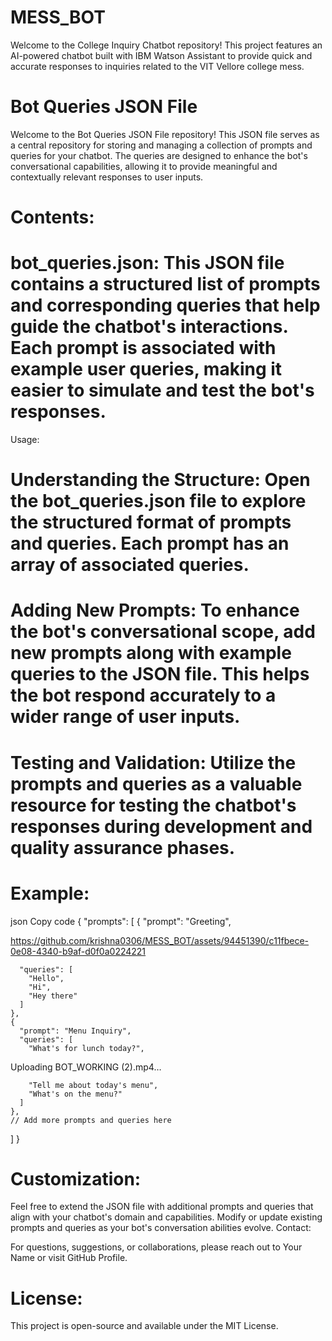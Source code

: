 # MESS_BOT
Welcome to the College Inquiry Chatbot repository! This project features an AI-powered chatbot built with IBM Watson Assistant to provide quick and accurate responses to inquiries related to the VIT Vellore college mess. 

# Bot Queries JSON File
Welcome to the Bot Queries JSON File repository! This JSON file serves as a central repository for storing and managing a collection of prompts and queries for your chatbot. The queries are designed to enhance the bot's conversational capabilities, allowing it to provide meaningful and contextually relevant responses to user inputs.

# Contents:

# bot_queries.json: This JSON file contains a structured list of prompts and corresponding queries that help guide the chatbot's interactions. Each prompt is associated with example user queries, making it easier to simulate and test the bot's responses.
Usage:

# Understanding the Structure: Open the bot_queries.json file to explore the structured format of prompts and queries. Each prompt has an array of associated queries.

# Adding New Prompts: To enhance the bot's conversational scope, add new prompts along with example queries to the JSON file. This helps the bot respond accurately to a wider range of user inputs.

# Testing and Validation: Utilize the prompts and queries as a valuable resource for testing the chatbot's responses during development and quality assurance phases.

# Example:

json
Copy code
{
  "prompts": [
    {
      "prompt": "Greeting",

https://github.com/krishna0306/MESS_BOT/assets/94451390/c11fbece-0e08-4340-b9af-d0f0a0224221


      "queries": [
        "Hello",
        "Hi",
        "Hey there"
      ]
    },
    {
      "prompt": "Menu Inquiry",
      "queries": [
        "What's for lunch today?",

Uploading BOT_WORKING (2).mp4…


        "Tell me about today's menu",
        "What's on the menu?"
      ]
    },
    // Add more prompts and queries here
  ]
}
# Customization:

Feel free to extend the JSON file with additional prompts and queries that align with your chatbot's domain and capabilities.
Modify or update existing prompts and queries as your bot's conversation abilities evolve.
Contact:

For questions, suggestions, or collaborations, please reach out to Your Name or visit GitHub Profile.

# License:

This project is open-source and available under the MIT License.
